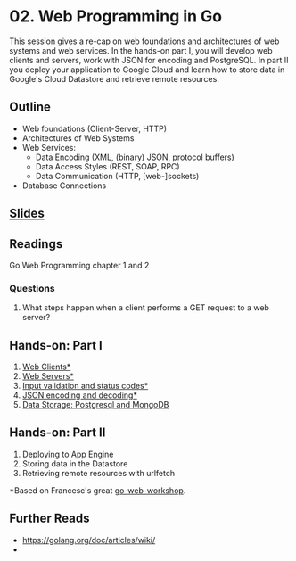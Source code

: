 # 02. Web Programming in Go

This session gives a re-cap on web foundations and architectures of web systems
and web services. In the hands-on part I, you will develop web clients and
servers, work with JSON for encoding and PostgreSQL. In part II you deploy your
application to Google Cloud and learn how to store data in Google's Cloud
Datastore and retrieve remote resources.

## Outline

- Web foundations (Client-Server, HTTP)
- Architectures of Web Systems
- Web Services:
    - Data Encoding (XML, (binary) JSON, protocol buffers)
    - Data Access Styles (REST, SOAP, RPC)
    - Data Communication (HTTP, [web-]sockets)
- Database Connections
<!--- Logging over network to service-->
<!--- Errors and Failures-->
<!--- Different ways to do routing-->

## [Slides](http://go-talks.appspot.com/github.com/jf87/scalable_web_systems/sessions/02/slides/session02.slide)

## Readings
Go Web Programming chapter 1 and 2


### Questions

1. What steps happen when a client performs a GET request to a web server?


## Hands-on: Part I

1. [Web Clients*](hands-on-01/README.md)
2. [Web Servers*](hands-on-02/README.md)
3. [Input validation and status codes*](hands-on-03/README.md)
4. [JSON encoding and decoding*](hands-on-04/README.md)
5. [Data Storage: Postgresql and MongoDB]()


## Hands-on: Part II

1. Deploying to App Engine
2. Storing data in the Datastore
3. Retrieving remote resources with urlfetch

*Based on Francesc's great [go-web-workshop](https://github.com/campoy/go-web-workshop).


## Further Reads
- https://golang.org/doc/articles/wiki/
- 
